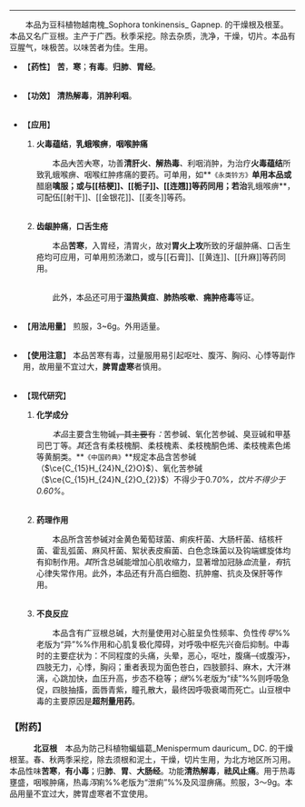 ---

&emsp;&emsp;本品为豆科植物越南槐_Sophora tonkinensis_ Gapnep. 的干燥根及根茎。本品又名广豆根。主产于广西。秋季采挖。除去杂质，洗净，干燥，切片。本品有豆腥气，味极苦。以味苦者为佳。生用。

- 【**药性**】
	**苦**，**寒**；**有毒**。**归肺**、**胃经**。<br></br>

- 【**功效**】
	**清热解毒**，**消肿利咽**。<br></br>

- 【**应用**】
	1. **火毒蕴结**，**乳蛾喉痹**，**咽喉肿痛**
		
		&emsp;&emsp;本品~~大~~苦~~大~~寒，功善**清肝火**<dfn>、</dfn>**解热毒**<dfn>、</dfn>利咽消肿，为治疗**火毒蕴结**所致乳蛾喉痹、咽喉红肿疼痛的要药。可单用，如**`《永类钤方》`**单用本品或**醋磨**噙服；或与[[桔梗]]、[[栀子]]、[[连翘]]等药同用；若治**乳蛾喉痹**，可配伍[[射干]]、[[金银花]]、[[麦冬]]等药。<br></br>
	
	2. **齿龈肿痛**，**口舌生疮**
		
		&emsp;&emsp;本品**苦寒**，入胃经，清胃火，故对**胃火上攻**所致的牙龈肿痛、口舌生疮均可应用，可单用煎汤漱口，或与[[石膏]]、[[黄连]]、[[升麻]]等药同用。<br></br>

		&emsp;&emsp;此外，本品还可用于**湿热黄疸**<dfn>、</dfn>**肺热咳嗽**<dfn>、</dfn>**痈肿疮毒**等证。<br></br>

- 【**用法用量**】
	煎服，3~6g。外用适量。<br></br>

- 【**使用注意**】
	本品苦寒有毒，过量服用易引起呕吐、腹泻、胸闷、心悸等副作用，故用量不宜过大，**脾胃虚寒**者慎用。<br></br>

- 【**现代研究**】
	1. **化学成分**
		
		&emsp;&emsp;<dfn>本品</dfn>主要含生物碱~~，其主要有~~<dfn>：</dfn>苦参碱、氧化苦参碱、臭豆碱和甲基司巴丁等。<dfn>其</dfn>还含有柔枝槐酮、柔枝槐素、柔枝槐酮色烯、柔枝槐素色烯等黄酮类。**`《中国药典》`**规定本品含苦参碱（$\ce{C_{15}H_{24}N_{2}O}$）、氧化苦参碱（$\ce{C_{15}H_{24}N_{2}O_{2}}$）不得少于0.7<dfn>0</dfn>%<dfn>，饮片不得少于0.60%</dfn>。<br></br>
	
	2. **药理作用**
		
		&emsp;&emsp;本品所含苦参碱对金黄色葡萄球菌、痢疾杆菌、大肠杆菌、结核杆菌、霍乱弧菌、麻风杆菌、絮状表皮癣菌、白色念珠菌以及钩端螺旋体均有抑制作用。<dfn>其</dfn>所含总碱能增加心肌收缩力，显著增加冠脉<dfn>血</dfn>流量<dfn>，有</dfn>抗心律失常作用。此外，本品还有升高白细胞、抗肿瘤、抗炎及保肝等作用。<br></br>
	
	3. **不良反应**
	
		&emsp;&emsp;本品含有广豆根总碱，大剂量使用对心脏呈负性频率、负性传<dfn>导</dfn>%%老版为“异”%%作用和心肌复极化障碍，对呼吸中枢先兴奋后抑制。中毒时的主要症状为：不同程度的头痛，头晕，恶心，呕吐，腹痛~~（~~或腹泻~~）~~，四肢无力，心悸，胸闷；重者表现为面色苍白，四肢颤抖、麻木，大汗淋漓，心跳加快，血压升高，步态不稳等；<dfn>继</dfn>%%老版为“续”%%则呼吸急促，四肢抽搐，面唇青紫，瞳孔散大，最终因呼吸衰竭而死亡。山豆根中毒的主要原因是**超剂量用药**。

### 【附药】

&emsp;&emsp;&emsp;**北豆根**&emsp;本品为防己科植物蝙蝠葛_Menispermum dauricum_ DC. 的干燥根茎。春、秋两季采挖，除去须根和泥土，干燥，切片生用，为北方地区所习用。本品性味**苦寒**，**有小毒**；归**肺**、**胃**、**大肠经**。功能**清热解毒**，**祛风止痛**。用于热毒壅盛，咽喉肿痛，热毒<dfn>泻</dfn>痢%%老版为“泄痢”%%及风湿痹痛。煎服，3～9g。本品用量不宜过大，脾胃虚寒者不宜使用。

